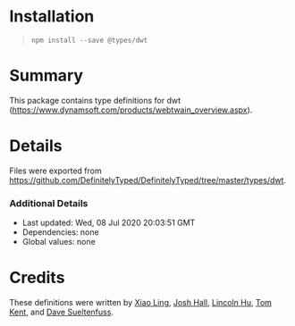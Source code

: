 # Installation

> `npm install --save @types/dwt`

# Summary

This package contains type definitions for dwt (https://www.dynamsoft.com/products/webtwain_overview.aspx).

# Details

Files were exported from https://github.com/DefinitelyTyped/DefinitelyTyped/tree/master/types/dwt.

### Additional Details

-   Last updated: Wed, 08 Jul 2020 20:03:51 GMT
-   Dependencies: none
-   Global values: none

# Credits

These definitions were written by [Xiao Ling](https://github.com/yushulx), [Josh Hall](https://github.com/jbh), [Lincoln Hu](https://github.com/lincoln2018), [Tom Kent](https://github.com/Tom-Dynamsoft), and [Dave Sueltenfuss](https://github.com/dsueltenfuss).
